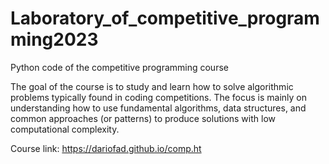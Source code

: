 # Laboratory_of_competitive_programming2023
Python code of the competitive programming course

The goal of the course is to study and learn how to solve algorithmic problems typically found in coding competitions. The focus is mainly on understanding how to use fundamental algorithms, data structures, and common approaches (or patterns) to produce solutions with low computational complexity.

Course link:
https://dariofad.github.io/comp.ht

